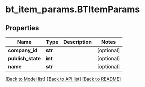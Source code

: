 # bt_item_params.BTItemParams

## Properties
Name | Type | Description | Notes
------------ | ------------- | ------------- | -------------
**company_id** | **str** |  | [optional] 
**publish_state** | **int** |  | [optional] 
**name** | **str** |  | [optional] 

[[Back to Model list]](../README.md#documentation-for-models) [[Back to API list]](../README.md#documentation-for-api-endpoints) [[Back to README]](../README.md)


